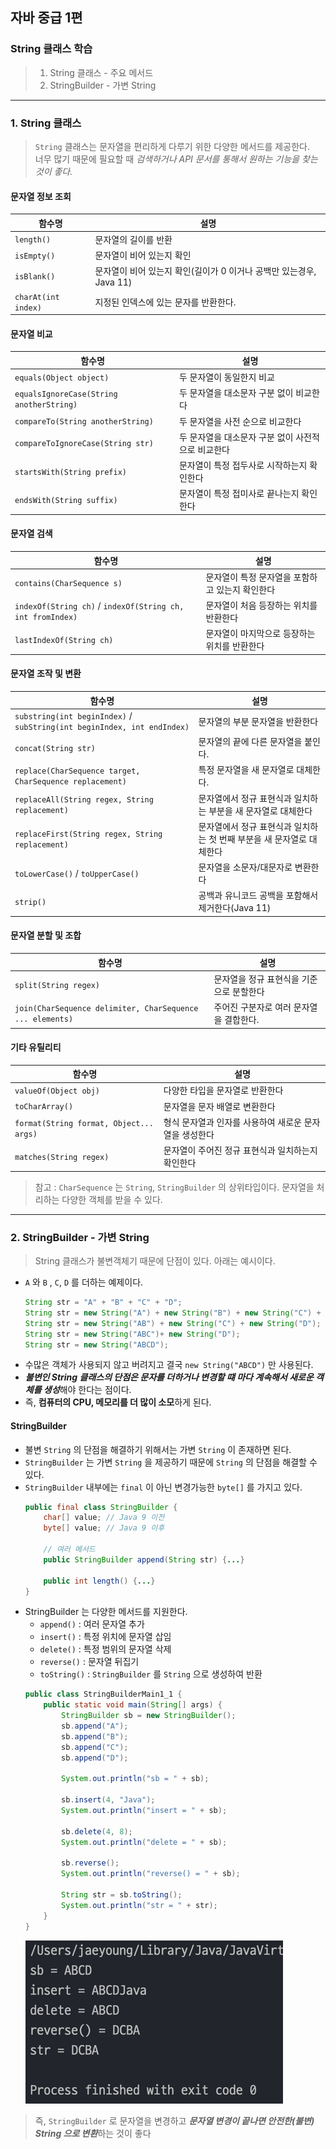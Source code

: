 ## 자바 중급 1편

### String 클래스 학습
> 1. String 클래스 - 주요 메서드 
> 2. StringBuilder - 가변 String
---
### 1. String 클래스
> `String` 클래스는 문자열을 편리하게 다루기 위한 다양한 메서드를 제공한다.</br>
> 너무 많기 때문에 필요할 때 _검색하거나 API 문서를 통해서 원하는 기능을 찾는 것이 좋다._

#### 문자열 정보 조회
|함수명|설명|
|---|---|
|`length()`|문자열의 길이를 반환|
|`isEmpty()`|문자열이 비어 있는지 확인|
|`isBlank()`|문자열이 비어 있는지 확인(길이가 0 이거나 공백만 있는경우, Java 11)|
|`charAt(int index)`|지정된 인덱스에 있는 문자를 반환한다.|

#### 문자열 비교
|함수명|설명|
|---|---|
|`equals(Object object)`|두 문자열이 동일한지 비교|
|`equalsIgnoreCase(String anotherString)`|두 문자열을 대소문자 구분 없이 비교한다|
|`compareTo(String anotherString)`|두 문자열을 사전 순으로 비교한다|
|`compareToIgnoreCase(String str)`|두 문자열을 대소문자 구분 없이 사전적으로 비교한다|
|`startsWith(String prefix)`|문자열이 특정 접두사로 시작하는지 확인한다|
|`endsWith(String suffix)`|문자열이 특정 접미사로 끝나는지 확인한다|

#### 문자열 검색
|함수명|설명|
|---|---|
|`contains(CharSequence s)`|문자열이 특정 문자열을 포함하고 있는지 확인한다|
|`indexOf(String ch)` / `indexOf(String ch, int fromIndex)`|문자열이 처음 등장하는 위치를 반환한다|
|`lastIndexOf(String ch)`|문자열이 마지막으로 등장하는 위치를 반환한다|

#### 문자열 조작 및 변환
|함수명|설명|
|---|---|
|`substring(int beginIndex)` / `subString(int beginIndex, int endIndex)`|문자열의 부분 문자열을 반환한다|
|`concat(String str)`|문자열의 끝에 다른 문자열을 붙인다.|
|`replace(CharSequence target, CharSequence replacement)`|특정 문자열을 새 문자열로 대체한다.|
|`replaceAll(String regex, String replacement)`|문자열에서 정규 표현식과 일치하는 부분을 새 문자열로 대체한다|
|`replaceFirst(String regex, String replacement)`|문자열에서 정규 표현식과 일치하는 첫 번째 부분을 새 문자열로 대체한다|
|`toLowerCase()` / `toUpperCase()`|문자열을 소문자/대문자로 변환한다|
|`strip()`|공백과 유니코드 공백을 포함해서 제거한다(Java 11)|

#### 문자열 분할 및 조합
|함수명|설명|
|---|---|
|`split(String regex)`|문자열을 정규 표현식을 기준으로 분할한다|
|`join(CharSequence delimiter, CharSequence ... elements)`|주어진 구분자로 여러 문자열을 결합한다.|

#### 기타 유틸리티
|함수명|설명|
|---|---|
|`valueOf(Object obj)`|다양한 타입을 문자열로 반환한다|
|`toCharArray()`|문자열을 문자 배열로 변환한다|
|`format(String format, Object... args)`|형식 문자열과 인자를 사용하여 새로운 문자열을 생성한다|
|`matches(String regex)`|문자열이 주어진 정규 표현식과 일치하는지 확인한다|

> 참고 : `CharSequence` 는 `String`, `StringBuilder` 의 상위타입이다. 문자열을 처리하는 다양한 객체를 받을 수 있다.
---
### 2. StringBuilder - 가변 String
> String 클래스가 불변객체기 때문에 단점이 있다. 아래는 예시이다.
- `A` 와 `B` , `C`, `D` 를 더하는 예제이다.
    ```java
    String str = "A" + "B" + "C" + "D";
    String str = new String("A") + new String("B") + new String("C") + new String("D");
    String str = new String("AB") + new String("C") + new String("D");
    String str = new String("ABC")+ new String("D");
    String str = new String("ABCD");
    ```
- 수많은 객체가 사용되지 않고 버려지고 결국 `new String("ABCD")` 만 사용된다.
- ***불변인 String 클래스의 단점은 문자를 더하거나 변경할 떄 마다 계속해서 새로운 객체를 생성***해야 한다는 점이다.
- 즉, **컴퓨터의 CPU, 메모리를 더 많이 소모**하게 된다.

#### StringBuilder
- 불변 `String` 의 단점을 해결하기 위해서는 가변 `String` 이 존재하면 된다.
- `StringBuilder` 는 가변 `String` 을 제공하기 때문에 `String` 의 단점을 해결할 수 있다.
- `StringBuilder` 내부에는 `final` 이 아닌 변경가능한 `byte[]` 를 가지고 있다.
  ```java
  public final class StringBuilder {
      char[] value; // Java 9 이전
      byte[] value; // Java 9 이후
  
      // 여러 메서드
      public StringBuilder append(String str) {...}
  
      public int length() {...}
  }
  ```
- StringBuilder 는 다양한 메서드를 지원한다.
  - `append()` : 여러 문자열 추가
  - `insert()` : 특정 위치에 문자열 삽임
  - `delete()` : 특정 범위의 문자열 삭제
  - `reverse()` : 문자열 뒤집기
  - `toString()` : `StringBuilder` 를 `String` 으로 생성하여 반환
  ```java
  public class StringBuilderMain1_1 {
      public static void main(String[] args) {
          StringBuilder sb = new StringBuilder();
          sb.append("A");
          sb.append("B");
          sb.append("C");
          sb.append("D");
  
          System.out.println("sb = " + sb);
  
          sb.insert(4, "Java");
          System.out.println("insert = " + sb);
  
          sb.delete(4, 8);
          System.out.println("delete = " + sb);
  
          sb.reverse();
          System.out.println("reverse() = " + sb);
  
          String str = sb.toString();
          System.out.println("str = " + str);
      }
  }
  ```
  ![img.png](images/chap03/img10.png)

> 즉, `StringBuilder` 로 문자열을 변경하고 ***문자열 변경이 끝나면 안전한(불변) String 으로 변환***하는 것이 좋다



